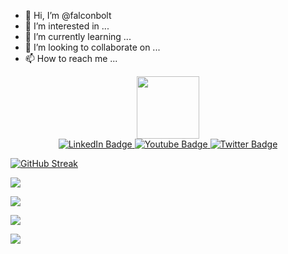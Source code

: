- 👋 Hi, I’m @falconbolt
- 👀 I’m interested in ...
- 🌱 I’m currently learning ...
- 💞️ I’m looking to collaborate on ...
- 📫 How to reach me ...

<div id="header" align="center">
  <img src="https://media.giphy.com/media/3kPDmoWdBpQPNhCnUG/giphy.gif" width="100"/>
  
  
  <!---     Badges   --->
  <div id="badges">
  <a href="your-linkedin-URL">
    <img src="https://img.shields.io/badge/LinkedIn-blue?style=for-the-badge&logo=linkedin&logoColor=white" alt="LinkedIn Badge"/>
  </a>
  <a href="your-youtube-URL">
    <img src="https://img.shields.io/badge/YouTube-red?style=for-the-badge&logo=youtube&logoColor=white" alt="Youtube Badge"/>
  </a>
  <a href="your-twitter-URL">
    <img src="https://img.shields.io/badge/Twitter-blue?style=for-the-badge&logo=twitter&logoColor=white" alt="Twitter Badge"/>
  </a>
   
</div>
  
  
</div>

[![GitHub Streak](https://github-readme-streak-stats.herokuapp.com?user=falconbolt&theme=vue&date_format=j%20M%5B%20Y%5D)](https://git.io/streak-stats)

![](http://github-profile-summary-cards.vercel.app/api/cards/profile-details?username=falconbolt&theme=vue)

![](http://github-profile-summary-cards.vercel.app/api/cards/repos-per-language?username=falconbolt&theme=vue)

![](http://github-profile-summary-cards.vercel.app/api/cards/stats?username=falconbolt&theme=vue)

![](http://github-profile-summary-cards.vercel.app/api/cards/productive-time?username=falconbolt&theme=vue&utcOffset=8)

<!---
falconbolt/falconbolt is a ✨ special ✨ repository because its `README.md` (this file) appears on your GitHub profile.
You can click the Preview link to take a look at your changes.
--->
